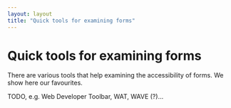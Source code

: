 ```yaml
---
layout: layout
title: "Quick tools for examining forms"
---
```


# Quick tools for examining forms

There are various tools that help examining the accessibility of forms. We show here our favourites.

TODO, e.g. Web Developer Toolbar, WAT, WAVE (?)...